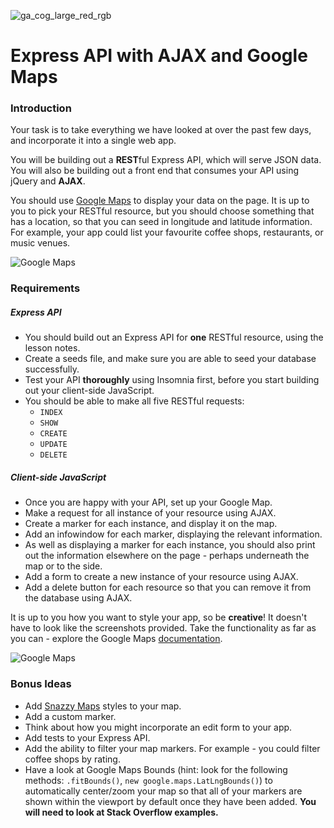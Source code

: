 ![ga_cog_large_red_rgb](https://cloud.githubusercontent.com/assets/40461/8183776/469f976e-1432-11e5-8199-6ac91363302b.png)

# Express API with AJAX and Google Maps

### Introduction

Your task is to take everything we have looked at over the past few days, and incorporate it into a single web app.

You will be building out a **REST**ful Express API, which will serve JSON data. You will also be building out a front end that consumes your API using jQuery and **AJAX**.

You should use [Google Maps](https://developers.google.com/maps/documentation/javascript/) to display your data on the page. It is up to you to pick your RESTful resource, but you should choose something that has a location, so that you can seed in longitude and latitude information. For example, your app could list your favourite coffee shops, restaurants, or music venues.

![Google Maps](https://user-images.githubusercontent.com/12997768/30478612-b11fe346-9a09-11e7-8f4e-9be87edba036.png)

### Requirements

##### Express API

* You should build out an Express API for **one** RESTful resource, using the lesson notes.
* Create a seeds file, and make sure you are able to seed your database successfully.
* Test your API **thoroughly** using Insomnia first, before you start building out your client-side JavaScript.
* You should be able to make all five RESTful requests:
	* `INDEX`
	* `SHOW`
	* `CREATE`
	* `UPDATE`
	* `DELETE`

##### Client-side JavaScript

* Once you are happy with your API, set up your Google Map.
* Make a request for all instance of your resource using AJAX.
* Create a marker for each instance, and display it on the map.
* Add an infowindow for each marker, displaying the relevant information.
* As well as displaying a marker for each instance, you should also print out the information elsewhere on the page - perhaps underneath the map or to the side.
* Add a form to create a new instance of your resource using AJAX.
* Add a delete button for each resource so that you can remove it from the database using AJAX.

It is up to you how you want to style your app, so be **creative**! It doesn't have to look like the screenshots provided. Take the functionality as far as you can - explore the Google Maps [documentation](https://developers.google.com/maps/documentation/javascript/).

![Google Maps](https://user-images.githubusercontent.com/12997768/30478626-bb845790-9a09-11e7-994e-f80eef69aacc.png)



### Bonus Ideas

* Add [Snazzy Maps](https://snazzymaps.com/) styles to your map.
* Add a custom marker.
* Think about how you might incorporate an edit form to your app.
* Add tests to your Express API.
* Add the ability to filter your map markers. For example - you could filter coffee shops by rating.
* Have a look at Google Maps Bounds (hint: look for the following methods: `.fitBounds()`, `new google.maps.LatLngBounds()`) to automatically center/zoom your map so that all of your markers are shown within the viewport by default once they have been added. **You will need to look at Stack Overflow examples.**
